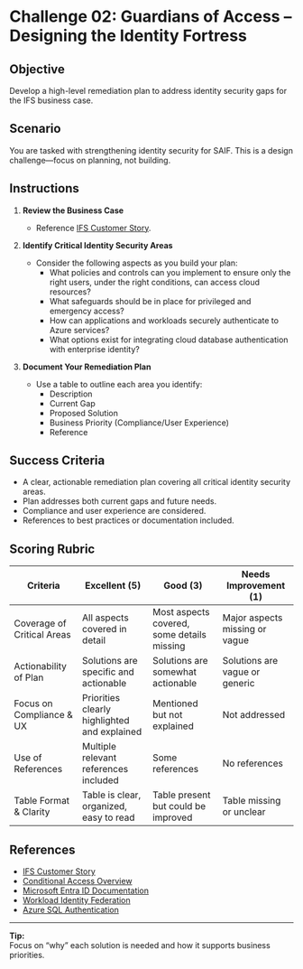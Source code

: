 # Challenge 02: Guardians of Access – Designing the Identity Fortress

## Objective

Develop a high-level remediation plan to address identity security gaps for the IFS business case.

## Scenario

You are tasked with strengthening identity security for SAIF. This is a design challenge—focus on planning, not building.

## Instructions

1. **Review the Business Case**
   - Reference [IFS Customer Story](https://jonathan-vella.github.io/xlr8-e2eaisolutions/customer-story/).

2. **Identify Critical Identity Security Areas**
   - Consider the following aspects as you build your plan:
     - What policies and controls can you implement to ensure only the right users, under the right conditions, can access cloud resources?
     - What safeguards should be in place for privileged and emergency access?
     - How can applications and workloads securely authenticate to Azure services?
     - What options exist for integrating cloud database authentication with enterprise identity?

3. **Document Your Remediation Plan**
   - Use a table to outline each area you identify:
     - Description
     - Current Gap
     - Proposed Solution
     - Business Priority (Compliance/User Experience)
     - Reference

## Success Criteria

- A clear, actionable remediation plan covering all critical identity security areas.
- Plan addresses both current gaps and future needs.
- Compliance and user experience are considered.
- References to best practices or documentation included.

## Scoring Rubric

| Criteria                        | Excellent (5) | Good (3) | Needs Improvement (1) |
|---------------------------------|---------------|----------|-----------------------|
| Coverage of Critical Areas      | All aspects covered in detail | Most aspects covered, some details missing | Major aspects missing or vague |
| Actionability of Plan           | Solutions are specific and actionable | Solutions are somewhat actionable | Solutions are vague or generic |
| Focus on Compliance & UX        | Priorities clearly highlighted and explained | Mentioned but not explained | Not addressed |
| Use of References               | Multiple relevant references included | Some references | No references |
| Table Format & Clarity          | Table is clear, organized, easy to read | Table present but could be improved | Table missing or unclear |

## References

- [IFS Customer Story](https://jonathan-vella.github.io/xlr8-e2eaisolutions/customer-story/)
- [Conditional Access Overview](https://learn.microsoft.com/en-us/entra/identity/conditional-access/overview)
- [Microsoft Entra ID Documentation](https://learn.microsoft.com/en-us/azure/active-directory/)
- [Workload Identity Federation](https://learn.microsoft.com/en-us/azure/active-directory/workload-identity-federation/)
- [Azure SQL Authentication](https://learn.microsoft.com/en-us/azure/azure-sql/database/authentication-azure-ad/)

---

**Tip:**  
Focus on “why” each solution is needed and how it supports business priorities.
